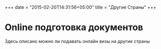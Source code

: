 +++
date = "2015-02-20T14:31:56+05:00"
title = "Другие Страны"
+++

# Online подготовка документов 


Здесь описано можно ли подавать онлайн визы на другие страны
